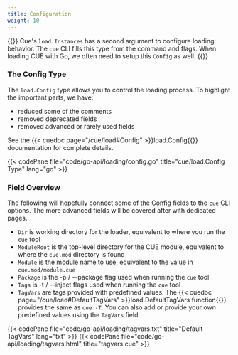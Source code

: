 ```yaml
---
title: Configuration
weight: 10
---
```


{{<lead>}}
Cue's `load.Instances` has a second argument to configure loading behavior.
The `cue` CLI fills this type from the command and flags.
When loading CUE with Go, we often need to setup this `Config` as well.
{{</lead>}}


### The Config Type

The `load.Config` type allows you to control the loading process.
To highlight the important parts, we have:

- reduced some of the comments
- removed deprecated fields
- removed advanced or rarely used fields

See the {{< cuedoc page="/cue/load#Config" >}}load.Config{{</cuedoc>}} documentation
for complete details.

{{< codePane file="code/go-api/loading/config.go" title="cue/load.Config Type" lang="go" >}}

### Field Overview

The following will hopefully connect some of
the Config fields to the `cue` CLI options.
The more advanced fields will be covered after with dedicated pages.

- `Dir` is working directory for the loader, equivalent to where you run the `cue` tool
- `ModuleRoot` is the top-level directory for the CUE module, equivalent to where the `cue.mod` directory is found
- `Module` is the module name to use, equivalent to the value in `cue.mod/module.cue`
- `Package` is the -p / --package flag used when running the `cue` tool
- `Tags` is -t / --inject flags used when running the `cue` tool
- `TagVars` are tags provided with predefined values.
  The {{< cuedoc page="/cue/load#DefaultTagVars" >}}load.DefaultTagVars function{{</cuedoc>}} provides the same as `cue -T`.
  You can also add or provide your own predefined values using the `TagVars` field.

{{< codePane file="code/go-api/loading/tagvars.txt" title="Default TagVars" lang="txt" >}}
{{< codePane file="code/go-api/loading/tagvars.html" title="tagvars.cue" >}}
